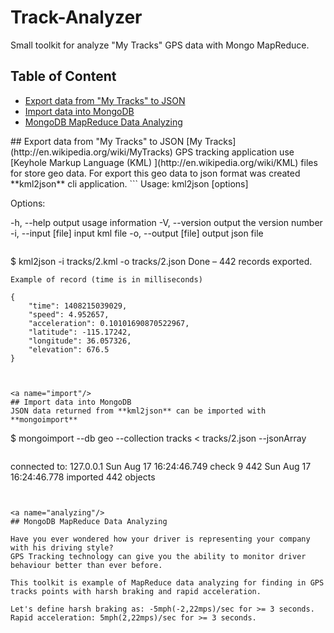 # Track-Analyzer
Small toolkit  for analyze "My Tracks" GPS data with Mongo MapReduce.


## Table of Content
* [Export data from "My Tracks" to JSON](#export)
* [Import data into MongoDB](#import)
* [MongoDB MapReduce Data Analyzing](#analyzing)


<a name="export"/>
## Export data from "My Tracks" to JSON
[My Tracks](http://en.wikipedia.org/wiki/MyTracks) GPS tracking application use [Keyhole Markup Language (KML) ](http://en.wikipedia.org/wiki/KML) files for store geo data. For export this geo data to json format was created **kml2json** cli application.
```
 Usage: kml2json [options]

 Options:

 -h, --help           output usage information
 -V, --version        output the version number
 -i, --input [file]   input kml file
 -o, --output [file]  output json file
```
```
$ kml2json -i tracks/2.kml -o tracks/2.json
Done – 442 records exported.
```
Example of record (time is in milliseconds)
```
    {
        "time": 1408215039029,
        "speed": 4.952657,
        "acceleration": 0.10101690870522967,
        "latitude": -115.17242,
        "longitude": 36.057326,
        "elevation": 676.5
    }
```


<a name="import"/>
## Import data into MongoDB
JSON data returned from **kml2json** can be imported with **mongoimport**
```
$ mongoimport --db geo --collection tracks < tracks/2.json --jsonArray
```
```
connected to: 127.0.0.1
Sun Aug 17 16:24:46.749 check 9 442
Sun Aug 17 16:24:46.778 imported 442 objects
```


<a name="analyzing"/>
## MongoDB MapReduce Data Analyzing

Have you ever wondered how your driver is representing your company with his driving style?
GPS Tracking technology can give you the ability to monitor driver behaviour better than ever before.

This toolkit is example of MapReduce data analyzing for finding in GPS tracks points with harsh braking and rapid acceleration.

Let's define harsh braking as: -5mph(-2,22mps)/sec for >= 3 seconds.
Rapid acceleration: 5mph(2,22mps)/sec for >= 3 seconds.

